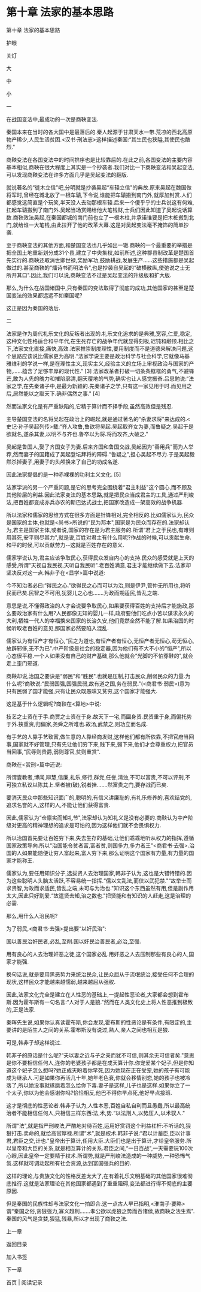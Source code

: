 # 第十章 法家的基本思路

第十章 法家的基本思路

护眼

关灯

大

中

小

一

在战国变法中,最成功的一次是商鞅变法.

秦国本来在当时的各大国中是最落后的.秦人起源于甘肃天水一带.荒凉的西北高原物产稀少,人民生活贫困.<汉书·刑法志>这样描述秦国:“其生民也狭隘,其使民也酷烈."

商鞅变法在各国变法中的时间排序也是比较靠后的.在此之前,各国变法的主要内容基本相似,商鞅在很大程度上其实是一个抄袭者.我们对比一下商鞅变法和吴起变法,可以发现商鞅变法在许多方面几乎是吴起变法的翻版.

就说著名的“徙木立信"吧,分明就是抄袭吴起“车辕立信"的典故.原来吴起在魏国做将军时,曾经在城北放了一根车辕,下令说,谁能把车辕搬到南门外,就厚加封赏.人们都感觉这简直是个玩笑,半天没人去动那根车辕.后来一个傻乎乎的士兵说这有何难,扛起车辕搬到了南门外.吴起当场赏赐给他大笔钱财,士兵们因此知道了吴起说话算数.商鞅效法吴起,在秦国都城的南门前也立了一根木柱,并承诺谁要是把木桩搬到北门,就给谁一大笔钱,由此拉开了他的改革大幕.这是对吴起变法毫不掩饰的简单抄袭.

至于商鞅变法的其他方面,和楚国变法也几乎如出一辙.商鞅的一个最重要的举措是把全国土地重新划分成31个县,建立了中央集权,如前所述,这种郡县制改革是楚国首先实行的.商鞅还取消世卿世禄,奖励军功,鼓励耕战,发展生产......这些措施都是吴起做过的.甚至商鞅的“燔诗书而明法令",也是抄袭自吴起的“破横散纵,使弛说之士无所开其口".因此,我们可以说,商鞅变法不过是吴起变法的升级版和扩大版.

那么,为什么在战国诸国中,只有秦国的变法取得了彻底的成功,其他国家的甚至是楚国变法的效果都远远不如秦国呢?

这正是因为秦国的落后.

二

法家是作为周代礼乐文化的反叛者出现的.礼乐文化追求的是典雅,宽容,仁爱,稳定,这种文化性格适合和平年代,在生死存亡的战争年代就显得刻板,迟钝和颟顸.相比之下,法家文化直接,痛快,高效.法家推崇制度理性,要用制度而不是道德来解决问题,这个思路应该说比儒家更为高明.“法家学说主要是政治科学与社会科学,它就像马基雅维利的学说一样,是在理性主义,现实主义,经验主义的立场上审视政治与国家的产物,......蕴含了足够丰厚的现代性." [3] 法家改革者打破一切条条框框的勇气,不避锋芒,敢为人先的魄力和摧陷廓清,翻天覆地的气势,确实也让人感觉振奋.吕思勉说:“法家之学,在先秦诸子中,是最为新颖的.先秦诸子之学,只有这一家见用于时.而见用之后,居然能以之取天下.确非偶然之事." [4]

然而法家文化是有严重缺陷的,它精于算计而不择手段,虽然高效但是残忍.

主导楚国变法的名将吴起在政治上的崛起,就是通过著名的“杀妻求将"来达成的.<史记·孙子吴起列传>载:“齐人攻鲁,鲁欲将吴起.吴起取齐女为妻,而鲁疑之.吴起于是欲就名,遂杀其妻,以明不与齐也.鲁卒以为将.将而攻齐,大破之."

吴起是鲁国人,娶了齐国女子为妻.后来齐国和鲁国交战,吴起因为“善用兵"而为人举荐,然而妻子的国籍成了吴起登坛拜将的障碍.“鲁疑之",担心吴起不尽力.于是吴起毅然杀掉妻子,用妻子的头颅换来了自己的功成名遂.

因此法家提倡的是一种赤裸裸的功利主义文化. [5]

法家学派的另一个严重问题,是它的思考完全围绕着“君主利益"这个圆心,而不顾及其他阶层的利益.因此法家变法的基本思路,就是把民众当成君主的工具,通过严刑峻法,把百姓都变成亦兵亦农的斯巴达式战士,把国家改造成一架高效的战争机器.

所以法家和儒家的思维方式在很多方面是针锋相对,完全相反的.比如儒家认为,民众是国家的主体,也就是<尚书>所说的“民为邦本",国家是为民众而存在的.法家却认为,君主是国家主体,或者说,国家的存在是为君主服务的.所谓“君上之于民也,有难则用其死,安平则尽其力",就是说,百姓对君主有什么用呢?作战的时候,可以贡献生命.和平的时候,可以贡献劳力--这就是百姓存在的意义.

儒家学说认为,君主应该争取民心,获得民众发自内心的支持.民众的感受就是上天的感受,所谓“天视自我民视,天听自我民听".老百姓满意,君主才能继续做下去.法家却坚决反对这一点.韩非子在<显学>篇中说道:

今不知治者必曰:“得民之心."欲得民之心而可以为治,则是伊尹,管仲无所用也,将听民而已矣.民智之不可用,犹婴儿之心也.......为政而期适民,皆乱之端.

意思是说,不懂得政治的人才会说要争取民心,如果要获得百姓的支持后才能施政,那么要政治家有什么用?人民都像无知的婴儿一样,政府要他们吃点小苦以谋求永久的大利,牺牲一代人的幸福换来国家的长治久安,他们竟然全然不能了解.如果治国的时候听取老百姓的意见,那国家必然要陷入混乱.

儒家认为有恒产才有恒心,“民之为道也,有恒产者有恒心,无恒产者无恒心,苟无恒心,放辟邪侈,无不为已".中产阶级是社会的稳定器,因为他们有不大不小的“恒产",所以心态很平稳.一个人如果没有自己的财产基础,那么他就会“光脚的不怕穿鞋的",就会走上歪门邪道.

商鞅却说,治国之要诀是“弱民"和“胜民".也就是压制,打击民众,削弱民众的力量.为什么呢?商鞅说:“民弱国强,国强民弱,故有道之国,务在弱民."(<商君书·弱民>)意为只有民弱了国才能强,只有让民众既愚昧又贫穷,这个国家才能强大.

这是基于什么逻辑呢?商鞅在<算地>中说:

技艺之士资在于手.商贾之士资在于身.故天下一宅,而圜身资.民资重于身,而偏托势于外.挟重资,归偏家,尧舜之所难也.故汤,武禁之,则功立而名成.

有手艺的人靠手艺致富,做生意的人靠经商发财,这样他们都有所依靠,不把官府当回事,国家就不好管理,只有先让他们穷下来,贱下来,弱下来,他们才会尊重权力,把官员当回事,“民辱则贵爵,弱则尊官,贫则重赏".

商鞅在<赏刑>篇中还说:

所谓壹教者,博闻,辩慧,信廉,礼乐,修行,群党,任誉,清浊,不可以富贵,不可以评刑,不可独立私议以陈其上.坚者被(破),锐者挫.......然富贵之门,要存战而已矣.

要消灭民众中那些知识面广的,聪明的,有信义讲廉耻的,有礼乐修养的,喜欢结党的,追求名誉的人,这样的人,不能让他们获得富贵.

因此,儒家认为“仓廪实而知礼节",法家却认为知礼义是没有必要的.商鞅认为中产阶级对更高的精神理想的追求是可怕的,因为这样他们就不会畏惧权力.

所以治国首先要让百姓穷下来,失去生存的基础,让他们乖乖地听从权力的指挥,遵循国家政策导向.所以“治国能令贫者富,富者贫,则国多力,多力者王"<商君书·去强>.治国的人如果能随便让穷人富起来,富人穷下来,那么证明这个国家有力量,有力量的国家才能称王.

儒家认为,要任用知识分子,选拔贤人去治理国家,韩非子认为,这也是大错特错的.因为这些聪明人头脑太活跃,不容易统一指挥.“儒以文乱法,而侠以武犯禁."“故举士而求贤智,为政而求适民,皆乱之端,未可与为治也."知识这个东西虽然有用,但是副作用太大,因此只好割爱.“故遣贤去知,治之数也."把贤能和有知识的人赶走,这是治理的必需.

那么,用什么人治民呢?

为了弱民,<商君书·去强>提出要“以奸民治":

国以善民治奸民者,必乱,至削.国以奸民治善民者,必治,至强.

用有良心的人去治理奸恶之徒,这个国家必乱.用奸恶之人去压制那些有良心的人,国家才能强.

换句话说,就是要用黑恶势力来统治民众,让民众屈从于流氓统治,接受任何不合理的现状,这样民众才能越来越懦弱,越来越屈从强权.

因此,法家文化完全是建立在人性恶的基础上,一提起性恶论者,大家都会想到霍布斯.因为霍布斯有一句名言:“人对于人是狼."然而在人类文化史上将人性恶推到极致的,正是法家.

秦晖先生说,如果你认真读霍布斯,你会发现,霍布斯的性恶论是有条件,有限定的,主要讲的是陌生人之间的关系.霍布斯没有说过,熟人,亲人之间也相互是狼.

可是,韩非子却这样说过.

韩非子的原话是什么呢?“夫以妻之近与子之亲而犹不可信,则其余无可信者矣."意思是你不要相信任何人,连你的老婆孩子都是在成天算计你.你宠爱某个妃子,但是你知道这个妃子怎么想吗?她正成天盼着你早死,因为她现在正在受宠,她的孩子有可能成为继承人.可是如果你再活几十年,她年老色衰,你就会移情别恋,她的孩子也被冷落了,所以她没事就琢磨着怎么给你下毒.妻子是这样,儿子也是这样.如果你立了一个太子,你以为他会感谢你吗?恰恰相反,他巴不得你早点死,他好早点接班.

这才是彻底的性恶论者.韩非子认为,人性本恶,百姓自私自利而且愚蠢,所以最高统治者不能相信任何人,只相信三样东西:法,术,势.“以法刑人,以势压人,以术驭人."

所谓“法",就是指严刑峻法,严酷地对待百姓,运用好赏罚这个利益杠杆:不听话的,狠狠打击.卖命的,就给高官厚禄.所谓“术",就是权术.韩非子说:“君以计蓄臣,臣以计事君,君臣之交,计也."皇帝出于算计,任用大臣.大臣们也是出于算计,才给皇帝服务.所以皇帝和大臣的关系,就是相互算计的关系.君臣之间,“一日百战",一天需要玩100次心眼,因此皇帝一定要精于权术.所谓势,就是严刑峻法造成的一种威势,一种恐怖气氛.这样就可调动起所有社会资源,达到富国强兵的目的.

这样的理论,与贵族文化的性格反差太大了,在有着礼乐文明基础的其他国家很难彻底推行.这就是法家理论在其他国家都遇到了重重阻碍,变法都进行得不彻底的主要原因.

但是秦国的民族性却与法家文化一拍即合.这一点古人早已指明,<淮南子·要略>谓“秦国之俗,贪狠强力,寡义趋利.......孝公欲以虎狼之势而吞诸侯,故商鞅之法生焉".秦国的风气是贪婪,狠猛,残暴,所以才出现了商鞅之法.

上一章

返回目录

加入书签

下一章

首页 | 阅读记录